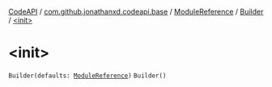[CodeAPI](../../../index.md) / [com.github.jonathanxd.codeapi.base](../../index.md) / [ModuleReference](../index.md) / [Builder](index.md) / [&lt;init&gt;](.)

# &lt;init&gt;

`Builder(defaults: `[`ModuleReference`](../index.md)`)`
`Builder()`